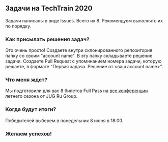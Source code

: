## Задачи на TechTrain 2020

Задачи написаны в виде Issues. Всего их 8. Рекомендуем выполнять их по порядку.

### Как присылать решения задач?
Это очень просто! 
Создаете внутри склонированного репозитория папку со своим "account name". 
В эту папку складываете решение задачи. 
Создаете Pull Request с упоминанием номера задачи, которую решаете, в формате "Первая задача. Решение от <ваш account name>".

### Что меня ждет?

Мы подготовили для вас 8 билетов Full Pass на [все конференции](https://live.jugru.org/) летнего сезона от JUG Ru Group.

### Когда будут итоги?

Победителей выберем в понедельник 8 июня в 18:00.

### Желаем успехов!
